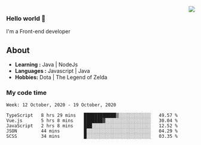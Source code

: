 <img align='right' src="https://github-readme-stats.vercel.app/api?username=jumodada&show_icons=true&theme=vue">

### Hello world 👋

I'm a Front-end developer 
    
## About
-  **Learning :** Java | NodeJs
-  **Languages :** Javascript | Java
-  **Hobbies:** Dota | The Legend of Zelda

### My code time

<!--START_SECTION:waka-->
```text
Week: 12 October, 2020 - 19 October, 2020

TypeScript   8 hrs 29 mins   ████████████▒░░░░░░░░░░░░   49.57 % 
Vue.js       5 hrs 8 mins    ███████▓░░░░░░░░░░░░░░░░░   30.04 % 
JavaScript   2 hrs 8 mins    ███░░░░░░░░░░░░░░░░░░░░░░   12.52 % 
JSON         44 mins         █░░░░░░░░░░░░░░░░░░░░░░░░   04.29 % 
SCSS         34 mins         █░░░░░░░░░░░░░░░░░░░░░░░░   03.35 % 
```
<!--END_SECTION:waka-->
